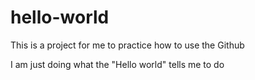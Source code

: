 # hello-world
This is a project for me to practice how to use the Github

I am just doing what the "Hello world" tells me to do
